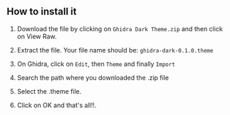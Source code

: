 ## How to install it

1. Download the file by clicking on `Ghidra Dark Theme.zip` and then click on View Raw.

2. Extract the file. Your file name should be: `ghidra-dark-0.1.0.theme`

2. On Ghidra, click on `Edit`, then `Theme` and finally `Import`

3. Search the path where you downloaded the .zip file

4. Select the .theme file.

5. Click on OK and that's all!!.